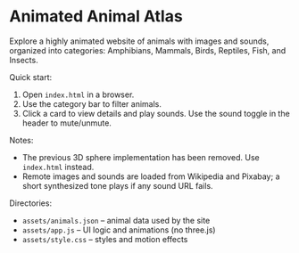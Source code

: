 # Animated Animal Atlas

Explore a highly animated website of animals with images and sounds, organized into categories: Amphibians, Mammals, Birds, Reptiles, Fish, and Insects.

Quick start:

1. Open `index.html` in a browser.
2. Use the category bar to filter animals.
3. Click a card to view details and play sounds. Use the sound toggle in the header to mute/unmute.

Notes:
- The previous 3D sphere implementation has been removed. Use `index.html` instead.
- Remote images and sounds are loaded from Wikipedia and Pixabay; a short synthesized tone plays if any sound URL fails.

Directories:
- `assets/animals.json` – animal data used by the site
- `assets/app.js` – UI logic and animations (no three.js)
- `assets/style.css` – styles and motion effects
